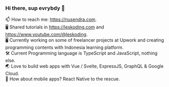 ### Hi there, sup evrybdy 👋

📫 How to reach me: https://nusendra.com.  
🖥 Shared tutorials in https://leskoding.com and https://www.youtube.com/@leskoding.  
🖥 Currently working on some of freelancer projects at Upwork and creating programming contents with Indonesia learning platform.  
🛠 Current Programming language is TypeScript and JavaScript, nothing else.  
🌏 Love to build web apps with Vue / Svelte, ExpressJS, GraphQL & Google Cloud.  
📱 How about mobile apps? React Native to the rescue.

